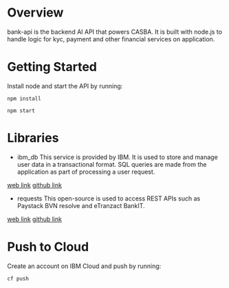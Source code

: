 # Overview
bank-api is the backend AI API that powers CASBA. It is built with node.js to handle logic for kyc, payment and other financial services on application.

# Getting Started
Install node and start the API by running:
```
npm install

npm start
```
# Libraries
- ibm_db
This service is provided by IBM. It is used to store and manage user data in a transactional format. SQL queries are made from the application as part of processing a user request.

[web link](https://www.google.com)
[github link](https://www.google.com)

- requests
This open-source is used to access REST APIs such as Paystack BVN resolve and eTranzact BankIT.

[web link](https://www.google.com)
[github link](https://www.google.com)

# Push to Cloud
Create an account on IBM Cloud and push by running:
```
cf push
```
